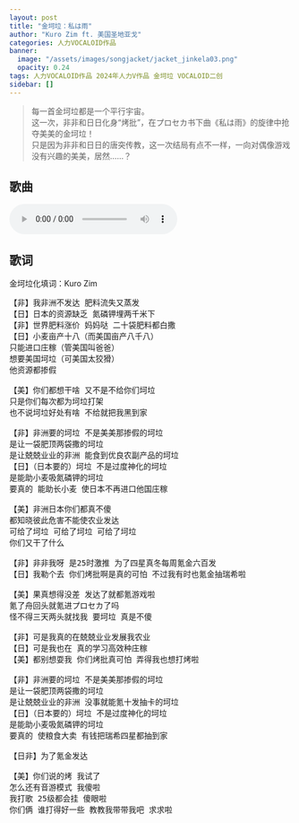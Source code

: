 ```yaml
---
layout: post
title: "金坷垃：私は雨"
author: "Kuro Zim ft. 美国圣地亚戈"
categories: 人力VOCALOID作品
banner: 
  image: "/assets/images/songjacket/jacket_jinkela03.png"
  opacity: 0.24
tags: 人力VOCALOID作品 2024年人力V作品 金坷垃 VOCALOID二创
sidebar: []
---
```


> 每一首金坷垃都是一个平行宇宙。<br>这一次，非非和日日化身“烤批”，在プロセカ书下曲《私は雨》的旋律中抢夺美美的金坷垃！<br>只是因为非非和日日的唐突传教，这一次结局有点不一样，一向对偶像游戏没有兴趣的美美，居然……？<br>

## 歌曲

<audio controls><source src="/assets/audio/jinkela03.mp3" type="audio/mp3"></audio>

## 歌词

金坷垃化填词：Kuro Zim

<pre>
【非】我非洲不发达 肥料流失又蒸发
【日】日本的资源缺乏 氮磷钾埋两千米下
【非】世界肥料涨价 妈妈哒 二十袋肥料都白撒
【日】小麦亩产十八（而美国亩产八千八）
只能进口庄稼（管美国叫爸爸）
想要美国坷垃（可美国太狡猾）
他资源都掺假

【美】你们都想干啥 又不是不给你们坷垃
只是你们每次都为坷垃打架
也不说坷垃好处有啥 不给就把我黑到家

【非】非洲要的坷垃 不是美美那掺假的坷垃
是让一袋肥顶两袋撒的坷垃
是让兢兢业业的非洲 能食到优良农副产品的坷垃
【日】（日本要的）坷垃 不是过度神化的坷垃
是能助小麦吸氮磷钾的坷垃
要真的 能助长小麦 使日本不再进口他国庄稼

【美】非洲日本你们都真不傻
都知晓彼此危害不能使农业发达
可给了坷垃 可给了坷垃 可给了坷垃
你们又干了什么

【非】非非我呀 是25时激推 为了四星真冬每周氪金六百发
【日】我勒个去 你们烤批啊是真的可怕 不过我有时也氪金抽瑞希啦

【美】果真想得没差 发达了就都氪游戏啦
氪了舟回头就氪进プロセカ了吗
怪不得三天两头就找我 要坷垃 真是不傻

【非】可是我真的在兢兢业业发展我农业
【日】可是我也在 真的学习高效种庄稼
【美】都别想耍我 你们烤批真可怕 弄得我也想打烤啦

【非】非洲要的坷垃 不是美美那掺假的坷垃
是让一袋肥顶两袋撒的坷垃
是让兢兢业业的非洲 没事就能氪十发抽卡的坷垃
【日】（日本要的）坷垃 不是过度神化的坷垃
是能助小麦吸氮磷钾的坷垃
要真的 使粮食大卖 有钱把瑞希四星都抽到家

【日非】为了氪金发达

【美】你们说的烤 我试了
怎么还有音游模式 我傻啦
我打歌 25级都会挂 傻眼啦
你们俩 谁打得好一些 教教我带带我吧 求求啦

</pre>